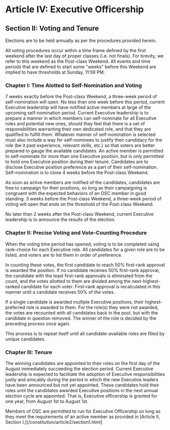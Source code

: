 # Article IV: Executive Officership

## Section II: Voting and Tenure

Elections are to be held annually as per the procedures provided herein.

All voting procedures occur within a time frame defined by the first weekend after the
last day of proper classes (i.e. not finals). For brevity, we refer to this weekend
as the Post-class Weekend. All events and time periods that are defined to start some
"weeks" before this Weekend are implied to have thresholds at Sunday, 11:59 PM.

### Chapter I: Time Alotted to Self-Nomination and Voting

7 weeks exactly before the Post-class Weekend, a three-week period of self-nomination
will open. No less than one week before this period, current Executive leadership will
have notified active members at large of the upcoming self-nomination period. Current
Executive leadership is to prepare a manner in which members can self-nominate for all
Executive roles and potential new ones, should they feel that there is a set of responsibilities
warranting their own dedicated role, and that they are qualified to fulfill them. Whatever
manner of self-nomination is selected must also include a way for self-nominees to justify
their candidacy for the role (be it past experience, relevant skills, etc.) so that voters
are better prepared to gauge the available candidates. An active member is permitted to
self-nominate for more than one Executive position, but is only permitted to hold one Executive
position during their tenure. Candidates are to disclose Executive position preference
as a part of their self-nomination. Self-nomination is to close 4 weeks before the Post-class
Weekend.

As soon as active members are notified of the candidates, candidates are free to campaign
for their positions, so long as their campaigning is congruent with the expected behaviors
of an OSC member in good standing. 3 weeks before the Post-class Weekend, a three-week
period of voting will open that ends on the threshold of the Post-class Weekend. 

No later than 2 weeks after the Post-class Weekend, current Executive leadership is to
announce the results of the election. 

### Chapter II: Precise Voting and Vote-Counting Procedure

When the voting time period has opened, voting is to be completed using rank-choice for
each Executive role. All candidates for a given role are to be listed, and voters are
to list them in order of preference.

In counting these votes, the first candidate to reach 50% first-rank approval is awarded
the position. If no candidate receives 50% first-rank approval, the candidate with the
least first-rank approvals is eliminated from the count, and the votes allotted to them
are divided among the next-highest-ranked candidate for each voter. First-rank approval
is recalculated in this manner until a candidate receives 50% of the votes.

If a single candidate is awarded multiple Executive positions, their highest-preferred
role is awarded to them. For the role(s) they were not awarded, the votes are recounted
with all candidates back in the pool, but with the candidate in question removed. The winner
of the role is decided by the preceding process once again.

This process is to repeat itself until all candidate-available roles are filled by unique
candidates.

### Chapter III: Tenure

The winning candidates are appointed to their roles on the first day of the August
immediately succeeding the election period. Current Executive leadership is expected to
facilitate the adoption of Executive responsibilities justly and amicably during the
period in which the new Executive leaders have been announced but not yet appointed. These
candidates hold their roles until the candidates awarded Executive positions in the next
annual election cycle are appointed. That is, Executive officership is granted for one
year, from August 1st to August 1st.

Members of OSC are permitted to run for Executive Officership so long as they meet
the requirements of an active member as provided in
[Article II, Section I.](/constitution/article2/section1.html]
